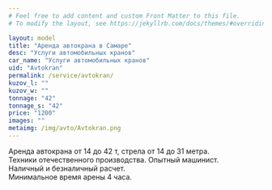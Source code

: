 ```yaml
---
# Feel free to add content and custom Front Matter to this file.
# To modify the layout, see https://jekyllrb.com/docs/themes/#overriding-theme-defaults

layout: model
title: "Аренда автокрана в Самаре"
desc: "Услуги автомобильных кранов"
car_name: "Услуги автомобильных кранов"
uid: "Avtokran"
permalink: /service/avtokran/
kuzov_l: ""
kuzov_w: ""
tonnage: "42"
tonnage_s: "42"
price: "1200"
images: ""
metaimg: /img/avto/Avtokran.png
---
```


Аренда автокрана от 14 до 42 т, стрела от 14 до 31 метра.  
Техники отечественного производства. Опытный машинист.  
Наличный и безналичный расчет.  
Минимальное время арены 4 часа.  
